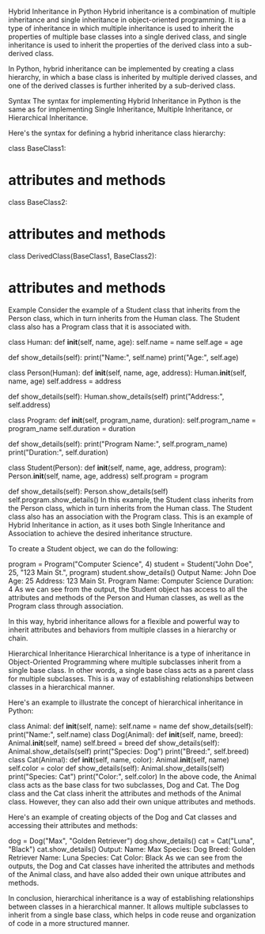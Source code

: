 Hybrid Inheritance in Python
Hybrid inheritance is a combination of multiple inheritance and single inheritance in object-oriented programming. It is a type of inheritance in which multiple inheritance is used to inherit the properties of multiple base classes into a single derived class, and single inheritance is used to inherit the properties of the derived class into a sub-derived class.

In Python, hybrid inheritance can be implemented by creating a class hierarchy, in which a base class is inherited by multiple derived classes, and one of the derived classes is further inherited by a sub-derived class.

Syntax
The syntax for implementing Hybrid Inheritance in Python is the same as for implementing Single Inheritance, Multiple Inheritance, or Hierarchical Inheritance.

Here's the syntax for defining a hybrid inheritance class hierarchy:

class BaseClass1:
  # attributes and methods
class BaseClass2:
  # attributes and methods
class DerivedClass(BaseClass1, BaseClass2):
  # attributes and methods
Example
Consider the example of a Student class that inherits from the Person class, which in turn inherits from the Human class. The Student class also has a Program class that it is associated with.

class Human:
  def __init__(self, name, age):
    self.name = name
    self.age = age
    
  def show_details(self):
    print("Name:", self.name)
    print("Age:", self.age)
    
class Person(Human):
  def __init__(self, name, age, address):
    Human.__init__(self, name, age)
    self.address = address
    
  def show_details(self):
    Human.show_details(self)
    print("Address:", self.address)
    
class Program:
  def __init__(self, program_name, duration):
    self.program_name = program_name
    self.duration = duration
    
  def show_details(self):
    print("Program Name:", self.program_name)
    print("Duration:", self.duration)
    
class Student(Person):
  def __init__(self, name, age, address, program):
    Person.__init__(self, name, age, address)
    self.program = program
    
  def show_details(self):
    Person.show_details(self)
    self.program.show_details()
In this example, the Student class inherits from the Person class, which in turn inherits from the Human class. The Student class also has an association with the Program class. This is an example of Hybrid Inheritance in action, as it uses both Single Inheritance and Association to achieve the desired inheritance structure.

To create a Student object, we can do the following:

program = Program("Computer Science", 4)
student = Student("John Doe", 25, "123 Main St.", program)
student.show_details()
Output
Name: John Doe
Age: 25
Address: 123 Main St.
Program Name: Computer Science
Duration: 4
As we can see from the output, the Student object has access to all the attributes and methods of the Person and Human classes, as well as the Program class through association.

In this way, hybrid inheritance allows for a flexible and powerful way to inherit attributes and behaviors from multiple classes in a hierarchy or chain.


Hierarchical Inheritance
Hierarchical Inheritance is a type of inheritance in Object-Oriented Programming where multiple subclasses inherit from a single base class. In other words, a single base class acts as a parent class for multiple subclasses. This is a way of establishing relationships between classes in a hierarchical manner.

Here's an example to illustrate the concept of hierarchical inheritance in Python:

class Animal:
    def __init__(self, name):
        self.name = name
    def show_details(self):
        print("Name:", self.name)
class Dog(Animal):
    def __init__(self, name, breed):
        Animal.__init__(self, name)
        self.breed = breed
    def show_details(self):
        Animal.show_details(self)
        print("Species: Dog")
        print("Breed:", self.breed)
class Cat(Animal):
    def __init__(self, name, color):
        Animal.__init__(self, name)
        self.color = color
    def show_details(self):
        Animal.show_details(self)
        print("Species: Cat")
        print("Color:", self.color)
In the above code, the Animal class acts as the base class for two subclasses, Dog and Cat. The Dog class and the Cat class inherit the attributes and methods of the Animal class. However, they can also add their own unique attributes and methods.

Here's an example of creating objects of the Dog and Cat classes and accessing their attributes and methods:

dog = Dog("Max", "Golden Retriever")
dog.show_details()
cat = Cat("Luna", "Black")
cat.show_details()
Output:
Name: Max
Species: Dog
Breed: Golden Retriever
Name: Luna
Species: Cat
Color: Black
As we can see from the outputs, the Dog and Cat classes have inherited the attributes and methods of the Animal class, and have also added their own unique attributes and methods.

In conclusion, hierarchical inheritance is a way of establishing relationships between classes in a hierarchical manner. It allows multiple subclasses to inherit from a single base class, which helps in code reuse and organization of code in a more structured manner.